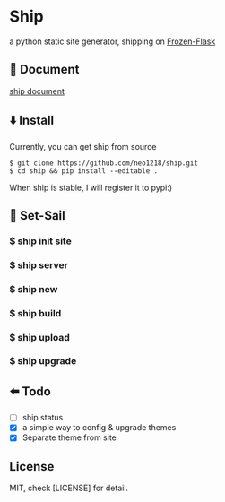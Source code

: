# Ship
a python static site generator, shipping on [Frozen-Flask](http://pythonhosted.org/Frozen-Flask/)

## 📝 Document
[ship document](https://neo1218.github.io/ship)

## ⬇️ Install
Currently, you can get ship from source

    $ git clone https://github.com/neo1218/ship.git
    $ cd ship && pip install --editable .

When ship is stable, I will register it to pypi:)

## 🚢 Set-Sail
### $ ship init site

### $ ship server

### $ ship new

### $ ship build

### $ ship upload

### $ ship upgrade

## ⬅️ Todo
+ [ ] ship status
+ [x] a simple way to config & upgrade themes
+ [x] Separate theme from site

## License
MIT, check [LICENSE] for detail.
